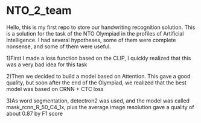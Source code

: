 # NTO_2_team
Hello, this is my first repo to store our handwriting recognition solution.
This is a solution for the task of the NTO Olympiad in the profiles of Artificial Intelligence.
I had several hypotheses, some of them were complete nonsense, and some of them were useful.


1)First I made a loss function based on the CLIP, I quickly realized that this was a very bad idea for this task

2)Then we decided to build a model based on Attention. This gave a good quality, but soon after the end of the Olympiad, we realized that the best model was based on CRNN + CTC loss

3)As word segmentation, detectron2 was used, and the model was called mask_rcnn_R_50_C4_1x, plus the average image resolution gave a quality of about 0.87 by F1 score
